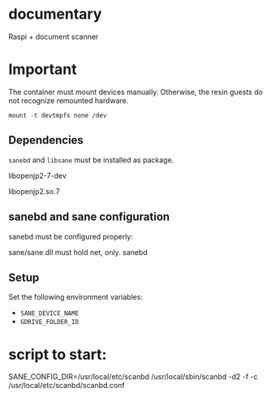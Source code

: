 # documentary
Raspi + document scanner


# Important
The container must mount devices manually. Otherwise, the resin guests do not recognize remounted hardware.
```
mount -t devtmpfs none /dev
```

## Dependencies
```sanebd``` and ```libsane``` must be installed as package.

libopenjp2-7-dev

libopenjp2.so.7

## sanebd and sane configuration
sanebd must be configured properly:

sane/sane.dll must hold net, only.
sanebd

## Setup
Set the following environment variables:
- `SANE_DEVICE_NAME`
- `GDRIVE_FOLDER_ID`

# script to start:
SANE_CONFIG_DIR=/usr/local/etc/scanbd /usr/local/sbin/scanbd -d2 -f -c /usr/local/etc/scanbd/scanbd.conf
